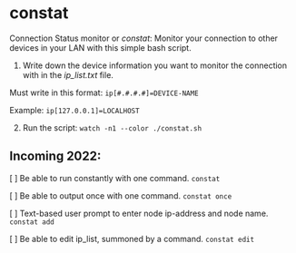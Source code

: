 # constat
Connection Status monitor or *constat*:
Monitor your connection to other devices in your LAN with this simple bash script.

1. Write down the device information you want to monitor the connection with in the *ip_list.txt* file. 

Must write in this format: `ip[#.#.#.#]=DEVICE-NAME`

Example: `ip[127.0.0.1]=LOCALHOST`

2. Run the script: `watch -n1 --color ./constat.sh`

## Incoming 2022:
[ ] Be able to run constantly with one command. `constat`

[ ] Be able to output once with one command. `constat once`

[ ] Text-based user prompt to enter node ip-address and node name. `constat add`

[ ] Be able to edit ip_list, summoned by a command. `constat edit`
